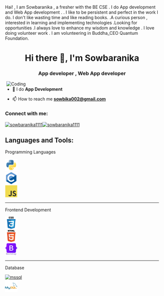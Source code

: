 Hai! , I am Sowbaranika , a fresher with the BE CSE . I do App development and Web App development .  . I like to be persistent and perfect in the work I do. I don't like wasting time and like reading books. .A curious person , interested in learning and implementing technologies .Looking for opportunities .I always love to enhance my wisdom and knowledge . I love doing volunteer work . I am volunteering in Buddha_CEO Quantum Foundation. 
<h1 align="center"> Hi there 👋, I'm Sowbaranika</h1>
<h3 align="center">App developer , Web App developer</h3>
<img align="right" alt = "Coding" width="500" src="https://www.shutterstock.com/image-vector/cute-cat-hacker-operating-laptop-600nw-2235950657.jpg">

- 🌱 I do **App Development**

- 📫 How to reach me **sowbika002@gmail.com**

<h3 align="left">Connect with me:</h3>
<p align="left">
<a href="https://linkedin.com/in/sowbaranika1111" target="blank"><img align="center" src="https://raw.githubusercontent.com/rahuldkjain/github-profile-readme-generator/master/src/images/icons/Social/linked-in-alt.svg" alt="sowbaranika1111" height="30" width="40" /></a><a href="https://www.hackerrank.com/sowbaranika1111" target="blank"><img align="center" src="https://raw.githubusercontent.com/rahuldkjain/github-profile-readme-generator/master/src/images/icons/Social/hackerrank.svg" alt="sowbaranika1111" height="30" width="40" /></a>
</p>

<h2 align="left">Languages and Tools:</h3>

Programming Languages
<p align="left"> <a href="https://www.python.org" target="_blank" rel="noreferrer"> <img src="https://raw.githubusercontent.com/devicons/devicon/master/icons/python/python-original.svg" alt="python" width="40" height="40"/> </a> <br> <a href="https://www.cprogramming.com/" target="_blank" rel="noreferrer"> <img src="https://raw.githubusercontent.com/devicons/devicon/master/icons/c/c-original.svg" alt="c" width="40" height="40"/> <br> </a> <a href="https://developer.mozilla.org/en-US/docs/Web/JavaScript" target="_blank" rel="noreferrer"> <img src="https://raw.githubusercontent.com/devicons/devicon/master/icons/javascript/javascript-original.svg" alt="javascript" width="40" height="40"/> </a></p>
<hr>
Frontend Development
<p align="left"><a href="https://www.w3schools.com/css/" target="_blank" rel="noreferrer"> <img src="https://raw.githubusercontent.com/devicons/devicon/master/icons/css3/css3-original-wordmark.svg" alt="css3" width="40" height="40"/> </a> <br><a href="https://www.w3.org/html/" target="_blank" rel="noreferrer"> <img src="https://raw.githubusercontent.com/devicons/devicon/master/icons/html5/html5-original-wordmark.svg" alt="html5" width="40" height="40"/> </a><br><a href="https://www.w3schools.com/bootstrap/" target="_blank" rel="noreferrer"> <img src="https://raw.githubusercontent.com/devicons/devicon/master/icons/bootstrap/bootstrap-original-wordmark.svg" alt="css3" width="40" height="40"/> </a></p>
<hr>
Database
<p align="left"><a href="https://www.microsoft.com/en-us/sql-server" target="_blank" rel="noreferrer"> <img src="https://www.svgrepo.com/show/303229/microsoft-sql-server-logo.svg" alt="mssql" width="40" height="40"/> </a> <br> <a href="https://www.mysql.com/" target="_blank" rel="noreferrer"> <img src="https://raw.githubusercontent.com/devicons/devicon/master/icons/mysql/mysql-original-wordmark.svg" alt="mysql" width="40" height="40"/> </a></p>

